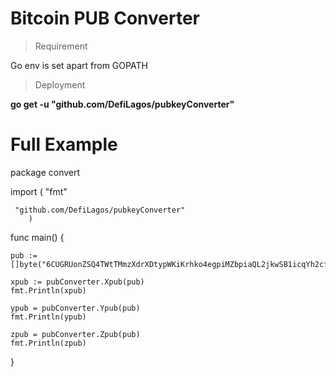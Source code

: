 # Bitcoin PUB Converter
 <!-- A Bitcoin PUB converter in Golang by #https://github.com/Godtide  inspiration from #https://github.com/codaelux/pubkeyConverter   -->
 
>Requirement

Go env is set apart from GOPATH

> Deployment

 **go get -u "github.com/DefiLagos/pubkeyConverter"**

# Full Example

 package convert

 import ( 
     "fmt"

     "github.com/DefiLagos/pubkeyConverter"
        )


func main() {

	pub := []byte("6CUGRUonZSQ4TWtTMmzXdrXDtypWKiKrhko4egpiMZbpiaQL2jkwSB1icqYh2cfDfVxdx4df189oLKnC5fSwqPfgyP3hooxujYzAu3fDVmz")

	xpub := pubConverter.Xpub(pub)
    fmt.Println(xpub)
    
    ypub = pubConverter.Ypub(pub)
    fmt.Println(ypub)

    zpub = pubConverter.Zpub(pub)
    fmt.Println(zpub)

}
 
 


